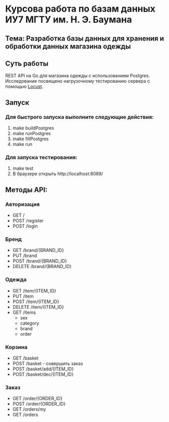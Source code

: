 # Курсова работа по базам данных ИУ7 МГТУ им. Н. Э. Баумана

## Тема: Разработка базы данных для хранения и обработки данных магазина одежды

## Суть работы
REST API на Go для магазина одежды с использованием Postgres. Исследование посвящено нагрузочному тестированию сервера с помощью [Locust](https://locust.io/).

## Запуск

### Для быстрого запуска выполните следующие действия:
1. make buildPostgres
2. make runPostgres
3. make fillPostgres
4. make run

### Для запуска тестирования:
1. make test
2. В браузере открыть http://localhost:8089/

## Методы API:

### Авторизация 

- GET /
- POST /register
- POST /login

### Бренд

- GET /brand/{BRAND_ID}
- PUT /brand
- POST /brand/{BRAND_ID}
- DELETE /brand/{BRAND_ID}

### Одежда

- GET /item/{ITEM_ID}
- PUT /item
- POST /item/{ITEM_ID}
- DELETE /item/{ITEM_ID}
- GET /items
    - sex
    - category
    - brand
    - order

### Корзина

- GET /basket
- POST /basket - совершить заказ
- POST /basket/add/{ITEM_ID}
- POST /basket/dec/{ITEM_ID}

### Заказ

- GET /order/{ORDER_ID}
- POST /order/{ORDER_ID}
- GET /orders/my
- GET /orders
